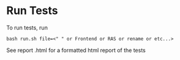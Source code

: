 # Run Tests


To run tests, run

```bash run.sh file=<" " or Frontend or RAS or rename or etc...> ```

See report .html for a formatted html report of the tests
